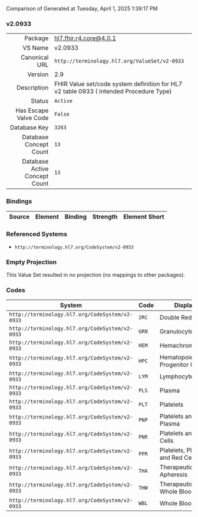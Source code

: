 Comparison of 
Generated at Tuesday, April 1, 2025 1:39:17 PM

### v2.0933

|      |     |
| ---: | --- |
| Package | hl7.fhir.r4.core@4.0.1 |
| VS Name | v2.0933 |
| Canonical URL | `http://terminology.hl7.org/ValueSet/v2-0933` |
| Version | 2.9 |
| Description | FHIR Value set/code system definition for HL7 v2 table 0933 ( Intended Procedure Type) |
| Status | `Active` |
| Has Escape Valve Code | `False` |
| Database Key | `3263` |
| Database Concept Count | `13` |
| Database Active Concept Count | `13` |
### Bindings

| Source | Element | Binding | Strength | Element Short |
| ------ | ------- | ------- | -------- | ------------- |

### Referenced Systems

* `http://terminology.hl7.org/CodeSystem/v2-0933`
### Empty Projection

This Value Set resulted in no projection (no mappings to other packages).

### Codes

| System | Code | Display |
| ------ | ---- | ------- |
| `http://terminology.hl7.org/CodeSystem/v2-0933` | `2RC` | Double Red Cells |
| `http://terminology.hl7.org/CodeSystem/v2-0933` | `GRN` | Granulocytes |
| `http://terminology.hl7.org/CodeSystem/v2-0933` | `HEM` | Hemachromatosis |
| `http://terminology.hl7.org/CodeSystem/v2-0933` | `HPC` | Hematopoietic Progenitor Cells |
| `http://terminology.hl7.org/CodeSystem/v2-0933` | `LYM` | Lymphocytes |
| `http://terminology.hl7.org/CodeSystem/v2-0933` | `PLS` | Plasma |
| `http://terminology.hl7.org/CodeSystem/v2-0933` | `PLT` | Platelets |
| `http://terminology.hl7.org/CodeSystem/v2-0933` | `PNP` | Platelets and Plasma |
| `http://terminology.hl7.org/CodeSystem/v2-0933` | `PNR` | Platelets and Red Cells |
| `http://terminology.hl7.org/CodeSystem/v2-0933` | `PPR` | Platelets, Plasma, and Red Cells |
| `http://terminology.hl7.org/CodeSystem/v2-0933` | `THA` | Therapeutic Apheresis |
| `http://terminology.hl7.org/CodeSystem/v2-0933` | `THW` | Therapeutic Whole Blood |
| `http://terminology.hl7.org/CodeSystem/v2-0933` | `WBL` | Whole Blood |
